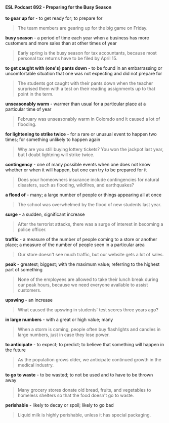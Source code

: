 #### ESL Podcast 892 - Preparing for the Busy Season

**to gear up for** - to get ready for; to prepare for

> The team members are gearing up for the big game on Friday.

**busy season** - a period of time each year when a business has more customers
and more sales than at other times of year

> Early spring is the busy season for tax accountants, because most personal tax
returns have to be filed by April 15.

**to get caught with (one's) pants down** - to be found in an embarrassing or
uncomfortable situation that one was not expecting and did not prepare for

> The students got caught with their pants down when the teacher surprised them
with a test on their reading assignments up to that point in the term.

**unseasonably warm** - warmer than usual for a particular place at a particular
time of year

> February was unseasonably warm in Colorado and it caused a lot of flooding.

**for lightening to strike twice** - for a rare or unusual event to happen two times;
for something unlikely to happen again

> Why are you still buying lottery tickets? You won the jackpot last year, but I
doubt lightning will strike twice.

**contingency** - one of many possible events when one does not know whether
or when it will happen, but one can try to be prepared for it

> Does your homeowners insurance include contingencies for natural disasters,
such as flooding, wildfires, and earthquakes?

**a flood of** - many; a large number of people or things appearing all at once

> The school was overwhelmed by the flood of new students last year.

**surge** - a sudden, significant increase

> After the terrorist attacks, there was a surge of interest in becoming a police
officer.

**traffic** - a measure of the number of people coming to a store or another place;
a measure of the number of people seen in a particular area

> Our store doesn't see much traffic, but our website gets a lot of sales.

**peak** - greatest; biggest; with the maximum value; referring to the highest part of
something

> None of the employees are allowed to take their lunch break during our peak
hours, because we need everyone available to assist customers.

**upswing** - an increase

> What caused the upswing in students' test scores three years ago?

**in large numbers** - with a great or high value; many

> When a storm is coming, people often buy flashlights and candles in large
numbers, just in case they lose power.

**to anticipate** - to expect; to predict; to believe that something will happen in the
future

> As the population grows older, we anticipate continued growth in the medical
industry.

**to go to waste** - to be wasted; to not be used and to have to be thrown away

> Many grocery stores donate old bread, fruits, and vegetables to homeless
shelters so that the food doesn't go to waste.

**perishable** - likely to decay or spoil; likely to go bad

> Liquid milk is highly perishable, unless it has special packaging.

